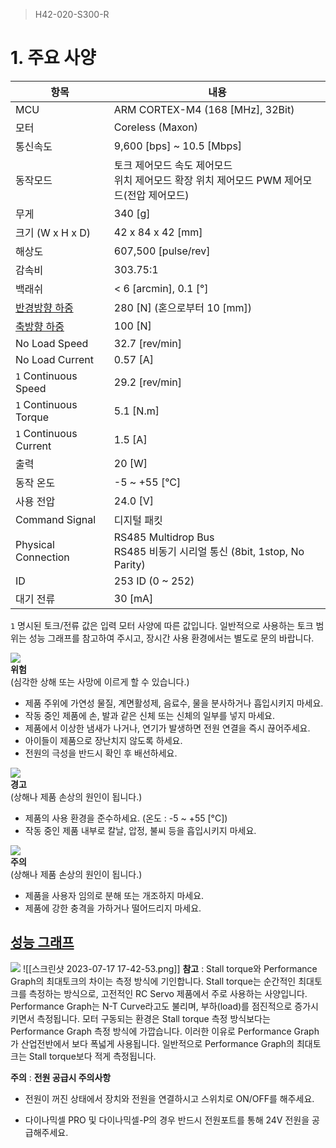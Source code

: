 > H42-020-S300-R

# 1. 주요 사양

|항목|내용|
|---|---|
|MCU|ARM CORTEX-M4 (168 [MHz], 32Bit)|
|모터|Coreless (Maxon)|
|통신속도|9,600 [bps] ~ 10.5 [Mbps]|
|동작모드|토크 제어모드  속도 제어모드  <br>위치 제어모드  확장 위치 제어모드  PWM 제어모드(전압 제어모드)|
|무게|340 [g]|
|크기 (W x H x D)|42 x 84 x 42 [mm]|
|해상도|607,500 [pulse/rev]|
|감속비|303.75:1|
|백래쉬|< 6 [arcmin], 0.1 [°]|
|[반경방향 하중](https://emanual.robotis.com/assets/images/dxl/axial_radial_load_pro.png)|280 [N] (혼으로부터 10 [mm])|
|[축방향 하중](https://emanual.robotis.com/assets/images/dxl/axial_radial_load_pro.png)|100 [N]|
|No Load Speed|32.7 [rev/min]|
|No Load Current|0.57 [A]|
|`1` Continuous Speed|29.2 [rev/min]|
|`1` Continuous Torque|5.1 [N.m]|
|`1` Continuous Current|1.5 [A]|
|출력|20 [W]|
|동작 온도|-5 ~ +55 [°C]|
|사용 전압|24.0 [V]|
|Command Signal|디지털 패킷|
|Physical Connection|RS485 Multidrop Bus  <br>RS485 비동기 시리얼 통신 (8bit, 1stop, No Parity)|
|ID|253 ID (0 ~ 252)|
|대기 전류|30 [mA]|

`1` 명시된 토크/전류 값은 입력 모터 사양에 따른 값입니다. 일반적으로 사용하는 토크 범위는 성능 그래프를 참고하여 주시고, 장시간 사용 환경에서는 별도로 문의 바랍니다.

![](https://emanual.robotis.com/assets/images/icon_warning.png)  
**위험**  
(심각한 상해 또는 사망에 이르게 할 수 있습니다.)

- 제품 주위에 가연성 물질, 계면활성제, 음료수, 물을 분사하거나 흡입시키지 마세요.
- 작동 중인 제품에 손, 발과 같은 신체 또는 신체의 일부를 넣지 마세요.
- 제품에서 이상한 냄새가 나거나, 연기가 발생하면 전원 연결을 즉시 끊어주세요.
- 아이들이 제품으로 장난치지 않도록 하세요.
- 전원의 극성을 반드시 확인 후 배선하세요.

![](https://emanual.robotis.com/assets/images/icon_warning.png)  
**경고**  
(상해나 제품 손상의 원인이 됩니다.)

- 제품의 사용 환경을 준수하세요. (온도 : -5 ~ +55 [°C])
- 작동 중인 제품 내부로 칼날, 압정, 불씨 등을 흡입시키지 마세요.

![](https://emanual.robotis.com/assets/images/icon_warning.png)  
**주의**  
(상해나 제품 손상의 원인이 됩니다.)

- 제품을 사용자 임의로 분해 또는 개조하지 마세요.
- 제품에 강한 충격을 가하거나 떨어드리지 마세요.
## [성능 그래프](https://emanual.robotis.com/docs/kr/dxl/p/ph42-020-s300-r/#%EC%84%B1%EB%8A%A5-%EA%B7%B8%EB%9E%98%ED%94%84)[](https://emanual.robotis.com/docs/kr/dxl/p/ph42-020-s300-r/#%EC%84%B1%EB%8A%A5-%EA%B7%B8%EB%9E%98%ED%94%84)

![](https://emanual.robotis.com/assets/images/dxl/pro/h42-20-s300-r_performance_graph_2.jpg)
![[스크린샷 2023-07-17 17-42-53.png]]
**참고** : Stall torque와 Performance Graph의 최대토크의 차이는 측정 방식에 기인합니다. Stall torque는 순간적인 최대토크를 측정하는 방식으로, 고전적인 RC Servo 제품에서 주로 사용하는 사양입니다. Performance Graph는 N-T Curve라고도 불리며, 부하(load)를 점진적으로 증가시키면서 측정됩니다. 모터 구동되는 환경은 Stall torque 측정 방식보다는 Performance Graph 측정 방식에 가깝습니다. 이러한 이유로 Performance Graph가 산업전반에서 보다 폭넓게 사용됩니다. 일반적으로 Performance Graph의 최대토크는 Stall torque보다 적게 측정됩니다.

**주의** : **전원 공급시 주의사항**

- 전원이 꺼진 상태에서 장치와 전원을 연결하시고 스위치로 ON/OFF를 해주세요.
    
- 다이나믹셀 PRO 및 다이나믹셀-P의 경우 반드시 전원포트를 통해 24V 전원을 공급해주세요.
    

